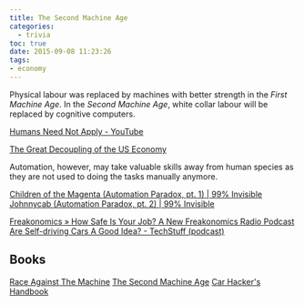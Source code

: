 ```yaml
---
title: The Second Machine Age
categories:
  - trivia
toc: true
date: 2015-09-08 11:23:26
tags:
- economy
---
```


Physical labour was replaced by machines with better strength in the *First Machine Age*.
In the *Second Machine Age*, white collar labour will be replaced by cognitive computers.

[Humans Need Not Apply - YouTube](https://www.youtube.com/watch?v=7Pq-S557XQU)

[The Great Decoupling of the US Economy](http://andrewmcafee.org/2012/12/the-great-decoupling-of-the-us-economy/)

Automation, however, may take valuable skills away from human species as they are not used to doing the tasks manually anymore.

[Children of the Magenta (Automation Paradox, pt. 1) | 99% Invisible](http://99percentinvisible.org/episode/children-of-the-magenta-automation-paradox-pt-1/)
[Johnnycab (Automation Paradox, pt. 2) | 99% Invisible](http://99percentinvisible.org/episode/johnnycab-automation-paradox-pt-2/)

[Freakonomics » How Safe Is Your Job? A New Freakonomics Radio Podcast](http://freakonomics.com/2015/01/29/how-safe-is-your-job-a-new-freakonomics-radio-podcast/)
[Are Self-driving Cars A Good Idea? - TechStuff (podcast)](https://player.fm/series/techstuff/are-self-driving-cars-a-good-idea)

## Books

[Race Against The Machine](http://raceagainstthemachine.com/)
[The Second Machine Age](http://andrewmcafee.org/the-second-machine-age-the-book-and-the-blurbs/)
[Car Hacker's Handbook](http://opengarages.org/handbook/)
